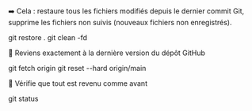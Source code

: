 ➡️ Cela :
restaure tous les fichiers modifiés depuis le dernier commit Git,
supprime les fichiers non suivis (nouveaux fichiers non enregistrés).

git restore .
git clean -fd

🔁 Reviens exactement à la dernière version du dépôt GitHub

git fetch origin
git reset --hard origin/main

🧼 Vérifie que tout est revenu comme avant

git status
